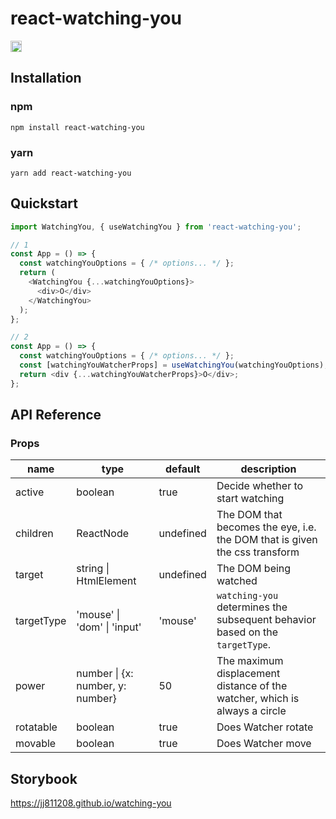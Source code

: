 # react-watching-you

<a href="https://www.npmjs.com/package/react-watching-you"><img src="https://badge.fury.io/js/react-watching-you.svg" alt="npm version" height="18"></a>

## Installation

### npm

```
npm install react-watching-you
```

### yarn

```
yarn add react-watching-you
```

## Quickstart

```javascript
import WatchingYou, { useWatchingYou } from 'react-watching-you';

// 1
const App = () => {
  const watchingYouOptions = { /* options... */ };
  return (
    <WatchingYou {...watchingYouOptions}>
      <div>O</div>
    </WatchingYou>
  );
};

// 2
const App = () => {
  const watchingYouOptions = { /* options... */ };
  const [watchingYouWatcherProps] = useWatchingYou(watchingYouOptions); 
  return <div {...watchingYouWatcherProps}>O</div>;
};
```

## API Reference

### Props

|name|type|default|description|
|----|----|-------|-----------|
|active| boolean | true | Decide whether to start watching |
|children| ReactNode | undefined | The DOM that becomes the eye, i.e. the DOM that is given the css transform ||
|target| string \| HtmlElement | undefined | The DOM being watched |
|targetType| 'mouse' \| 'dom' \| 'input' | 'mouse' | `watching-you` determines the subsequent behavior based on the `targetType`. |
|power| number \| {x: number, y: number} | 50 | The maximum displacement distance of the watcher, which is always a circle |
|rotatable| boolean | true | Does Watcher rotate|
|movable| boolean | true | Does Watcher move |

## Storybook

<a href="https://jj811208.github.io/watching-you" target="_blank">https://jj811208.github.io/watching-you</a>
